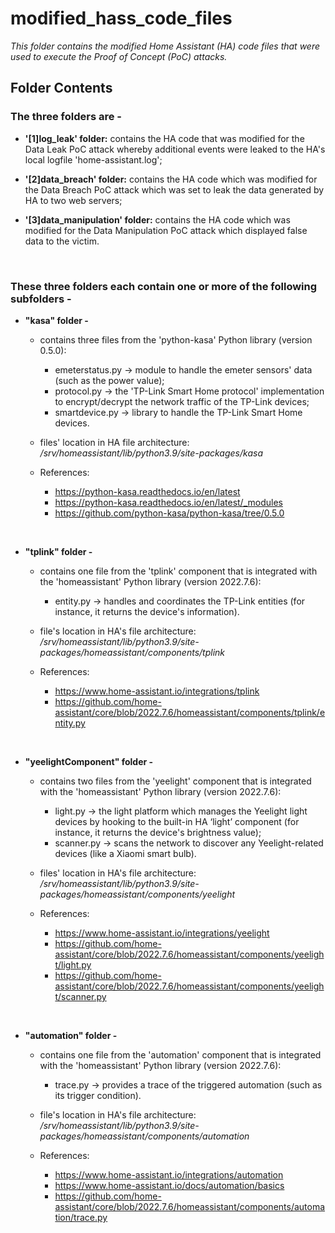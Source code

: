 # modified_hass_code_files #

*This folder contains the modified Home Assistant (HA) code files that were used to execute the Proof of Concept (PoC) attacks.*


## Folder Contents ##

### The three folders are -
* **'[1]log_leak' folder:** contains the  HA code that was modified for the Data Leak PoC attack whereby additional events were leaked to the HA's local logfile 'home-assistant.log';

* **'[2]data_breach'  folder:** contains the HA code which was modified for the Data Breach PoC attack which was set to leak the data generated by HA to two web servers;

* **'[3]data_manipulation' folder:** contains the HA code which was modified for the Data Manipulation PoC attack which displayed false data to the victim.
<br />

### These three folders each contain one or more of the following subfolders -

* **"kasa" folder -**
  * contains three files from the 'python-kasa' Python library (version 0.5.0):
    * emeterstatus.py -> module to handle the emeter sensors' data (such as the power value);
    * protocol.py -> the 'TP-Link Smart Home protocol' implementation to encrypt/decrypt the network traffic of the TP-Link devices;
    * smartdevice.py -> library to handle the TP-Link Smart Home devices.

   * files' location in HA file architecture: */srv/homeassistant/lib/python3.9/site-packages/kasa*

   * References:
      * https://python-kasa.readthedocs.io/en/latest
      * https://python-kasa.readthedocs.io/en/latest/_modules
      * https://github.com/python-kasa/python-kasa/tree/0.5.0
<br />

* **"tplink" folder -**
  * contains one file from the 'tplink' component that is integrated with the 'homeassistant' Python library (version 2022.7.6):
      * entity.py -> handles and coordinates the TP-Link entities (for instance, it returns the device's information).

  * file's location in HA's file architecture: */srv/homeassistant/lib/python3.9/site-packages/homeassistant/components/tplink*

  * References:
    * https://www.home-assistant.io/integrations/tplink
    * https://github.com/home-assistant/core/blob/2022.7.6/homeassistant/components/tplink/entity.py
 <br />      
 
* **"yeelightComponent" folder -**
  * contains two files from the 'yeelight' component that is integrated with the 'homeassistant' Python library (version 2022.7.6):
    * light.py -> the light platform which manages the Yeelight light devices by hooking to the built-in HA ‘light’ component (for instance, it returns the device's brightness value);
    * scanner.py -> scans the network to discover any Yeelight-related devices (like a Xiaomi smart bulb).

   * files' location in HA's file architecture: */srv/homeassistant/lib/python3.9/site-packages/homeassistant/components/yeelight*

   * References:
      * https://www.home-assistant.io/integrations/yeelight
      * https://github.com/home-assistant/core/blob/2022.7.6/homeassistant/components/yeelight/light.py
      * https://github.com/home-assistant/core/blob/2022.7.6/homeassistant/components/yeelight/scanner.py
<br />

* **"automation" folder -**
  * contains one file from the 'automation' component that is integrated with the 'homeassistant' Python library (version 2022.7.6):
    * trace.py -> provides a trace of the triggered automation (such as its trigger condition).

  * file's location in HA's file architecture: */srv/homeassistant/lib/python3.9/site-packages/homeassistant/components/automation*

  * References:
    * https://www.home-assistant.io/integrations/automation
    * https://www.home-assistant.io/docs/automation/basics
     * https://github.com/home-assistant/core/blob/2022.7.6/homeassistant/components/automation/trace.py
